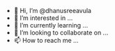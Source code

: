 - 👋 Hi, I’m @dhanusreeavula
- 👀 I’m interested in ...
- 🌱 I’m currently learning ...
- 💞️ I’m looking to collaborate on ...
- 📫 How to reach me ...

<!---
dhanusreeavula/dhanusreeavula is a ✨ special ✨ repository because its `README.md` (this file) appears on your GitHub profile.
You can click the Preview link to take a look at your changes.
--->
